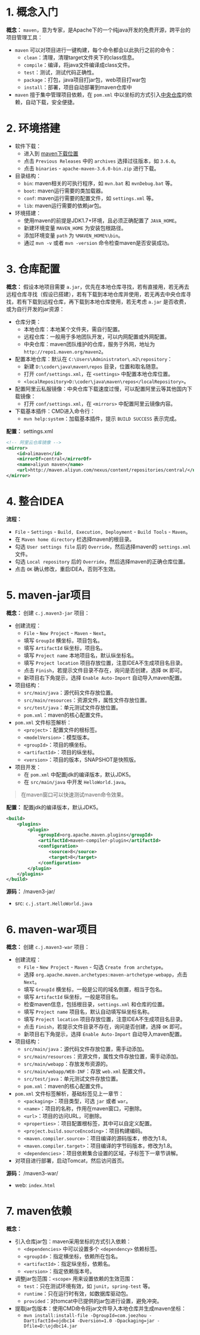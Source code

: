 # 1. 概念入门

**概念：** `maven`，意为专家，是Apache下的一个纯java开发的免费开源，跨平台的项目管理工具：
- `maven` 可以对项目进行一键构建，每个命令都会以此执行之前的命令：
    - `clean`：清理，清理target文件夹下的class信息。
    - `compile`：编译，将java文件编译成class文件。
    - `test`：测试，测试代码正确性。
    - `package`：打包，java项目打jar包，web项目打war包
    - `install`：部署，项目自动部署到maven仓库中
- `maven` 擅于集中管理项目依赖，在 `pom.xml` 中以坐标的方式引入[中央仓库](https://mvnrepository.com/)的依赖，自动下载，安全便捷。

# 2. 环境搭建

- 软件下载：
    - 进入到 [maven下载位置](http://maven.apache.org/download.cgi)
    - 点击 `Previous Releases` 中的  `archives` 选择过往版本，如 `3.6.0`。
    - 点击 `binaries` - `apache-maven-3.6.0-bin.zip` 进行下载。
- 目录结构：
    - `bin`: maven相关的可执行程序，如 `mvn.bat` 和 `mvnDebug.bat` 等。
    - `boot`: maven运行需要的类加载器。
    - `conf`: maven运行需要的配置文件，如 `settings.xml` 等。
    - `lib`: maven运行需要的依赖jar包。
- 环境搭建：
    - 使用maven的前提是JDK1.7+环境，且必须正确配置了 `JAVA_HOME`。
    - 新建环境变量 `MAVEN_HOME` 为安装包根路径。
    - 添加环境变量 `path` 为 `%MAVEN_HOME%\bin`。
    - 通过 `mvn -v` 或者 `mvn -version` 命令检查maven是否安装成功。

# 3. 仓库配置

**概念：** 假设本地项目需要 `a.jar`，优先在本地仓库寻找，若有直接用，若无再去远程仓库寻找（假设已搭建），若有下载到本地仓库并使用，若无再去中央仓库寻找，若有下载到远程仓库，再下载到本地仓库使用，若无考虑 `a.jar` 是否收费，或为自行开发的jar资源：
- 仓库分类：
    - 本地仓库：本地某个文件夹，需自行配置。
    - 远程仓库：一般用于多地团队开发，可以内网配置或外网配置。
    - 中央仓库：maven团队维护的仓库，服务于外网，地址为 `http://repo1.maven.org/maven2`。
- 配置本地仓库：默认在 `C:\Users\Administrator\.m2\repository`：
    - 新建 `D:\coder\java\maven\repos` 目录，位置和取名随意。
    - 打开 `conf/settings.xml`，在 `<settings>` 中配置本地仓库位置。
    - `<localRepository>D:\coder\java\maven\repos</localRepository>`。
- 配置阿里云私服镜像：中央仓库下载速度过慢，可以配置阿里云等其他国内下载镜像： 
    - 打开 `conf/settings.xml`，在 `<mirrors>` 中配置阿里云镜像内容。
- 下载基本插件：CMD进入命令行：
    - `mvn help:system`：加载基本插件，提示 `BUILD SUCCESS` 表示完成。

**配置：** settings.xml
```xml
<!-- 阿里云仓库镜像 -->
<mirror>
    <id>alimaven</id>
    <mirrorOf>central</mirrorOf>
    <name>aliyun maven</name>
    <url>http://maven.aliyun.com/nexus/content/repositories/central/</url>
</mirror>
```

# 4. 整合IDEA

**流程：**
- `File` - `Settings` - `Build, Execution, Deployment` - `Build Tools` - `Maven`。
- 在 `Maven home directory` 栏选择maven的根目录。
- 勾选 `User settings file` 后的 `Override`，然后选择maven的 `settings.xml` 文件。
- 勾选 `Local repository` 后的 `Override`，然后选择maven的正确仓库位置。
- 点击 `OK` 确认修改，重启IDEA，否则不生效。

# 5. maven-jar项目

**概念：** 创建 `c.j.maven3-jar` 项目：
- 创建流程：
    - `File` - `New Project` - `Maven` - `Next`。
    - 填写 `GroupId` 横坐标，项目包名。
    - 填写 `ArtifactId` 纵坐标，项目名。
    - 填写 `Project name` 本地项目名，默认纵坐标名。
    - 填写 `Project location` 项目存放位置，注意IDEA不生成项目名目录。
    - 点击 `Finish`，若提示文件目录不存在，询问是否创建，选择 `OK` 即可。
    - 新项目右下角提示，选择 `Enable Auto-Import` 自动导入maven配置。
- 项目结构：
    - `src/main/java`：源代码文件存放位置。
    - `src/main/resources`：资源文件，属性文件存放位置。
    - `src/test/java`：单元测试文件存放位置。
    - `pom.xml`：maven的核心配置文件。
- `pom.xml` 文件标签解析：
    - `<project>`：配置文件的根标签。
    - `<modelVersion>`：模型版本。
    - `<groupId>`：项目的横坐标。
    - `<artifactId>`：项目的纵坐标。
    - `<version>`：项目的版本，SNAPSHOT是快照版。
- 项目开发：
    - 在 `pom.xml` 中配置jdk的编译版本，默认JDK5。
    - 在 `src/main/java` 中开发 `HelloWorld.java`。

> 在maven窗口可以快速测试maven命令效果。

**配置：** 配置jdk的编译版本，默认JDK5。
```xml
<build>
    <plugins>
        <plugin>
            <groupId>org.apache.maven.plugins</groupId>
            <artifactId>maven-compiler-plugin</artifactId>
            <configuration>
                <source>8</source>
                <target>8</target>
            </configuration>
        </plugin>
    </plugins>
</build>
```

**源码：** /maven3-jar/
- src: `c.j.start.HelloWorld.java`

# 6. maven-war项目

**概念：** 创建 `c.j.maven3-war` 项目：
- 创建流程：
    - `File` - `New Project` - `Maven` - 勾选 `Create from archetype`。
    - 选择 `org.apache.maven.archetypes:maven-artchetype-webapp`，点击 `Next`。
    - 填写 `GroupId` 横坐标，一般是公司的域名倒置，相当于包名。
    - 填写 `ArtifactId` 纵坐标，一般是项目名。
    - 检查maven信息，包括根目录，`settings.xml` 和仓库的位置。
    - 填写 `Project name` 项目名，默认自动填写纵坐标名称。
    - 填写 `Project location` 项目存放位置，注意IDEA不生成项目名目录。
    - 点击 `Finish`，若提示文件目录不存在，询问是否创建，选择 `OK` 即可。
    - 新项目右下角提示，选择 `Enable Auto-Import` 自动导入maven配置。
- 项目结构：
    - `src/main/java`：源代码文件存放位置，需手动添加。
    - `src/main/resources`：资源文件，属性文件存放位置，需手动添加。
    - `src/main/webapp`：存放发布资源的。
    - `src/main/webapp/WEB-INF`：存放 `web.xml` 配置文件。
    - `src/test/java`：单元测试文件存放位置。
    - `pom.xml`：maven的核心配置文件。
- `pom.xml` 文件标签解析，基础标签见上一章节：
    - `<packaging>`：项目类型，可选 `jar` 或者 `war`。 
    - `<name>`：项目的名称，作用在maven窗口，可删除。
    - `<url>`：项目的访问URL，可删除。
    - `<properties>`：项目配置根标签，其中可以自定义配置。
    - `<project.build.sourceEncoding>`：项目构建编码。
    - `<maven.compiler.source>`：项目编译的源码版本，修改为1.8。
    - `<maven.compiler.target>`：项目编译的字节码版本，修改为1.8。
    - `<dependencies>`：项目依赖集合设置的区域，子标签下一章节讲解。
- 对项目进行部署，启动Tomcat，然后访问首页。

**源码：** /maven3-war/
- web: `index.html`

# 7. maven依赖

**概念：** 
- 引入仓库jar包：maven采用坐标的方式引入依赖：
    - `<dependencies>` 中可以设置多个 `<dependency>` 依赖标签。
    - `<groupId>`：指定横坐标，依赖所在包名。
    - `<artifactId>`：指定纵坐标，依赖名。
    - `<version>`：指定依赖版本号。
- 调整jar包范围：`<scope>` 用来设置依赖的生效范围：
    - `test`：只在测试环境有效，如 `junit`，`spring-test` 等。
    - `runtime`：只在运行时有效，如数据库驱动包。
    - `provided`：对tomcat中已提供的jar包进行设置，避免冲突。
- 提取jar包版本：使用CMD命令将jar文件导入本地仓库并生成maven坐标：
    - `mvn install:install-file -DgroupId=com.joezhou -DartifactId=ojdbc14 -Dversion=1.0 -Dpackaging=jar -Dfile=D:\ojdbc14.jar`
